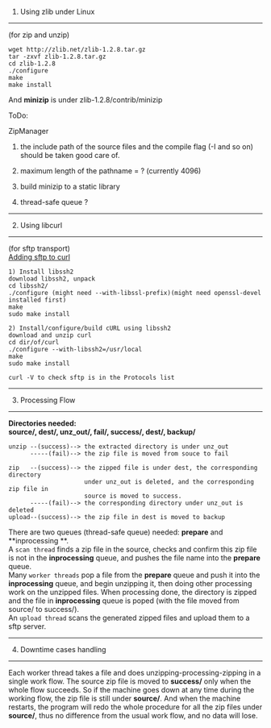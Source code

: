 1. Using zlib under Linux 
----
(for zip and unzip)

    wget http://zlib.net/zlib-1.2.8.tar.gz
    tar -zxvf zlib-1.2.8.tar.gz
    cd zlib-1.2.8
    ./configure
    make
    make install

And **minizip** is under zlib-1.2.8/contrib/minizip

ToDo:

ZipManager

1) the include path of the source files and the compile flag (-I and so on) should be taken good care of.

2) maximum length of the pathname = ? (currently 4096)

3) build minizip to a static library

4) thread-safe queue ?
****


2. Using libcurl
----
(for sftp transport)  
[Adding sftp to curl](http://andrewberls.com/blog/post/adding-sftp-support-to-curl)

    1) Install libssh2
    download libssh2, unpack
    cd libssh2/
    ./configure (might need --with-libssl-prefix)(might need openssl-devel installed first)
    make
    sudo make install
    
    2) Install/configure/build cURL using libssh2
    download and unzip curl
    cd dir/of/curl
    ./configure --with-libssh2=/usr/local
    make
    sudo make install
    
    curl -V to check sftp is in the Protocols list

****

3. Processing Flow
----
**Directories needed:<br> source/, dest/, unz_out/, fail/, success/, dest/, backup/**

    unzip --(success)--> the extracted directory is under unz_out
          -----(fail)--> the zip file is moved from souce to fail
          
    zip   --(success)--> the zipped file is under dest, the corresponding directory
                         under unz_out is deleted, and the corresponding zip file in
                         source is moved to success.
          -----(fail)--> the corresponding directory under unz_out is deleted   
    upload--(success)--> the zip file in dest is moved to backup                 


There are two queues (thread-safe queue) needed: **prepare** and **inprocessing
**.  
A `scan thread` finds a zip file in the source, checks and confirm this zip file is not in the **inprocessing** queue, and pushes the file name into the **prepare** queue.  
Many `worker threads` pop a file from the **prepare** queue and push it into the **inprocessing** queue, and begin unzipping it, then doing other processing work on the unzipped files. When processing done, the directory is zipped and the file in **inprocessing** queue is poped (with the file moved from source/ to success/).  
An `upload thread` scans the generated zipped files and upload them to a sftp server.
****

4. Downtime cases handling
----
Each worker thread takes a file and does unzipping-processing-zipping in a single work flow. The source zip file is moved to **success/** only when the whole flow succeeds. So if the machine goes down at any time during the working flow, the zip file is still under **source/**. And when the machine restarts, the program will redo the whole procedure for all the zip files under **source/**, thus no difference from the usual work flow, and no data will lose.